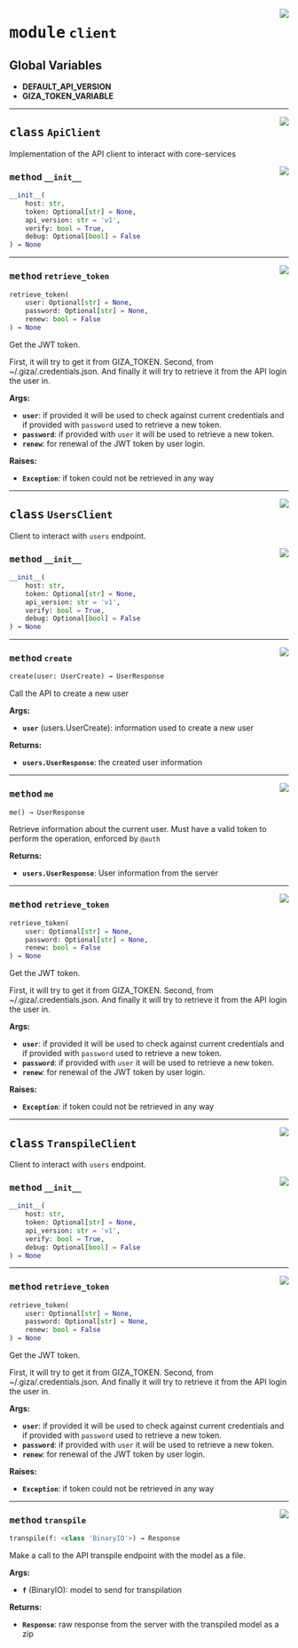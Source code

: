 <!-- markdownlint-disable -->

<a href="https://github.com/gizatechxyz/giza-cli/blob/main/giza/client.py#L0"><img align="right" style="float:right;" src="https://img.shields.io/badge/-source-cccccc?style=flat-square"></a>

# <kbd>module</kbd> `client`




**Global Variables**
---------------
- **DEFAULT_API_VERSION**
- **GIZA_TOKEN_VARIABLE**


---

<a href="https://github.com/gizatechxyz/giza-cli/blob/main/giza/client.py#L23"><img align="right" style="float:right;" src="https://img.shields.io/badge/-source-cccccc?style=flat-square"></a>

## <kbd>class</kbd> `ApiClient`
Implementation of the API client to interact with core-services

<a href="https://github.com/gizatechxyz/giza-cli/blob/main/giza/client.py#L28"><img align="right" style="float:right;" src="https://img.shields.io/badge/-source-cccccc?style=flat-square"></a>

### <kbd>method</kbd> `__init__`

```python
__init__(
    host: str,
    token: Optional[str] = None,
    api_version: str = 'v1',
    verify: bool = True,
    debug: Optional[bool] = False
) → None
```








---

<a href="https://github.com/gizatechxyz/giza-cli/blob/main/giza/client.py#L159"><img align="right" style="float:right;" src="https://img.shields.io/badge/-source-cccccc?style=flat-square"></a>

### <kbd>method</kbd> `retrieve_token`

```python
retrieve_token(
    user: Optional[str] = None,
    password: Optional[str] = None,
    renew: bool = False
) → None
```

Get the JWT token.

First,  it will try to get it from GIZA_TOKEN. Second, from ~/.giza/.credentials.json. And finally it will try to retrieve it from the API login the user in.



**Args:**

 - <b>`user`</b>:  if provided it will be used to check against current credentials  and if provided with `password` used to retrieve a new token.
 - <b>`password`</b>:  if provided with `user` it will be used to retrieve a new token.
 - <b>`renew`</b>:  for renewal of the JWT token by user login.



**Raises:**

 - <b>`Exception`</b>:  if token could not be retrieved in any way


---

<a href="https://github.com/gizatechxyz/giza-cli/blob/main/giza/client.py#L219"><img align="right" style="float:right;" src="https://img.shields.io/badge/-source-cccccc?style=flat-square"></a>

## <kbd>class</kbd> `UsersClient`
Client to interact with `users` endpoint.

<a href="https://github.com/gizatechxyz/giza-cli/blob/main/giza/client.py#L28"><img align="right" style="float:right;" src="https://img.shields.io/badge/-source-cccccc?style=flat-square"></a>

### <kbd>method</kbd> `__init__`

```python
__init__(
    host: str,
    token: Optional[str] = None,
    api_version: str = 'v1',
    verify: bool = True,
    debug: Optional[bool] = False
) → None
```








---

<a href="https://github.com/gizatechxyz/giza-cli/blob/main/giza/client.py#L226"><img align="right" style="float:right;" src="https://img.shields.io/badge/-source-cccccc?style=flat-square"></a>

### <kbd>method</kbd> `create`

```python
create(user: UserCreate) → UserResponse
```

Call the API to create a new user



**Args:**

 - <b>`user`</b> (users.UserCreate):  information used to create a new user



**Returns:**

 - <b>`users.UserResponse`</b>:  the created user information

---

<a href="https://github.com/gizatechxyz/giza-cli/blob/main/giza/utils/decorators.py#L250"><img align="right" style="float:right;" src="https://img.shields.io/badge/-source-cccccc?style=flat-square"></a>

### <kbd>method</kbd> `me`

```python
me() → UserResponse
```

Retrieve information about the current user. Must have a valid token to perform the operation, enforced by `@auth`



**Returns:**

 - <b>`users.UserResponse`</b>:  User information from the server

---

<a href="https://github.com/gizatechxyz/giza-cli/blob/main/giza/client.py#L159"><img align="right" style="float:right;" src="https://img.shields.io/badge/-source-cccccc?style=flat-square"></a>

### <kbd>method</kbd> `retrieve_token`

```python
retrieve_token(
    user: Optional[str] = None,
    password: Optional[str] = None,
    renew: bool = False
) → None
```

Get the JWT token.

First,  it will try to get it from GIZA_TOKEN. Second, from ~/.giza/.credentials.json. And finally it will try to retrieve it from the API login the user in.



**Args:**

 - <b>`user`</b>:  if provided it will be used to check against current credentials  and if provided with `password` used to retrieve a new token.
 - <b>`password`</b>:  if provided with `user` it will be used to retrieve a new token.
 - <b>`renew`</b>:  for renewal of the JWT token by user login.



**Raises:**

 - <b>`Exception`</b>:  if token could not be retrieved in any way


---

<a href="https://github.com/gizatechxyz/giza-cli/blob/main/giza/client.py#L271"><img align="right" style="float:right;" src="https://img.shields.io/badge/-source-cccccc?style=flat-square"></a>

## <kbd>class</kbd> `TranspileClient`
Client to interact with `users` endpoint.

<a href="https://github.com/gizatechxyz/giza-cli/blob/main/giza/client.py#L28"><img align="right" style="float:right;" src="https://img.shields.io/badge/-source-cccccc?style=flat-square"></a>

### <kbd>method</kbd> `__init__`

```python
__init__(
    host: str,
    token: Optional[str] = None,
    api_version: str = 'v1',
    verify: bool = True,
    debug: Optional[bool] = False
) → None
```








---

<a href="https://github.com/gizatechxyz/giza-cli/blob/main/giza/client.py#L159"><img align="right" style="float:right;" src="https://img.shields.io/badge/-source-cccccc?style=flat-square"></a>

### <kbd>method</kbd> `retrieve_token`

```python
retrieve_token(
    user: Optional[str] = None,
    password: Optional[str] = None,
    renew: bool = False
) → None
```

Get the JWT token.

First,  it will try to get it from GIZA_TOKEN. Second, from ~/.giza/.credentials.json. And finally it will try to retrieve it from the API login the user in.



**Args:**

 - <b>`user`</b>:  if provided it will be used to check against current credentials  and if provided with `password` used to retrieve a new token.
 - <b>`password`</b>:  if provided with `user` it will be used to retrieve a new token.
 - <b>`renew`</b>:  for renewal of the JWT token by user login.



**Raises:**

 - <b>`Exception`</b>:  if token could not be retrieved in any way

---

<a href="https://github.com/gizatechxyz/giza-cli/blob/main/giza/utils/decorators.py#L278"><img align="right" style="float:right;" src="https://img.shields.io/badge/-source-cccccc?style=flat-square"></a>

### <kbd>method</kbd> `transpile`

```python
transpile(f: <class 'BinaryIO'>) → Response
```

Make a call to the API transpile endpoint with the model as a file.



**Args:**

 - <b>`f`</b> (BinaryIO):  model to send for transpilation



**Returns:**

 - <b>`Response`</b>:  raw response from the server with the transpiled model as a zip
